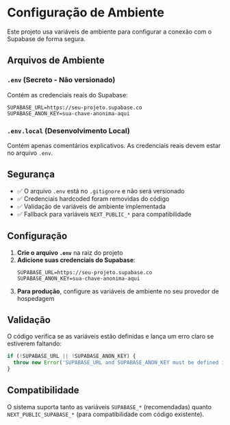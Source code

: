 # Configuração de Ambiente

Este projeto usa variáveis de ambiente para configurar a conexão com o Supabase de forma segura.

## Arquivos de Ambiente

### `.env` (Secreto - Não versionado)
Contém as credenciais reais do Supabase:
```
SUPABASE_URL=https://seu-projeto.supabase.co
SUPABASE_ANON_KEY=sua-chave-anonima-aqui
```

### `.env.local` (Desenvolvimento Local)
Contém apenas comentários explicativos. As credenciais reais devem estar no arquivo `.env`.

## Segurança

- ✅ O arquivo `.env` está no `.gitignore` e não será versionado
- ✅ Credenciais hardcoded foram removidas do código
- ✅ Validação de variáveis de ambiente implementada
- ✅ Fallback para variáveis `NEXT_PUBLIC_*` para compatibilidade

## Configuração

1. **Crie o arquivo `.env`** na raiz do projeto
2. **Adicione suas credenciais do Supabase**:
   ```
   SUPABASE_URL=https://seu-projeto.supabase.co
   SUPABASE_ANON_KEY=sua-chave-anonima-aqui
   ```
3. **Para produção**, configure as variáveis de ambiente no seu provedor de hospedagem

## Validação

O código verifica se as variáveis estão definidas e lança um erro claro se estiverem faltando:

```typescript
if (!SUPABASE_URL || !SUPABASE_ANON_KEY) {
  throw new Error('SUPABASE_URL and SUPABASE_ANON_KEY must be defined in environment variables');
}
```

## Compatibilidade

O sistema suporta tanto as variáveis `SUPABASE_*` (recomendadas) quanto `NEXT_PUBLIC_SUPABASE_*` (para compatibilidade com código existente).
